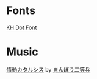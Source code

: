 # Fonts
[KH Dot Font](http://jikasei.me/font/kh-dotfont/)

# Music

[情動カタルシス](https://dova-s.jp/bgm/play6408.html) by [まんぼう二等兵](https://dova-s.jp/_contents/author/profile162.html)
